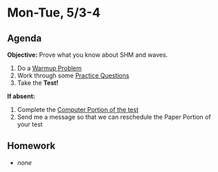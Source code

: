 Mon-Tue, 5/3-4
==================  
  
Agenda  
---------  
**Objective:** Prove what you know about SHM and waves.
  
1. Do a [Warmup Problem]()
2. Work through some [Practice Questions]()
3. Take the **Test!**
  
**If absent:** 

1. Complete the [Computer Portion of the test](https://avon.schoology.com/assignment/4918749646/)
2. Send me a message so that we can reschedule the Paper Portion of your test
  
Homework   
-------------  
- *none*
<!--stackedit_data:
eyJoaXN0b3J5IjpbLTExNzk5NDI3MDEsMjQ4Nzc4NTc3LDE0NT
I5MjM2MDQsLTc2OTMxMzk3NSwtMzY3ODMxNTQ5LDQ2MTAwNzI4
OCwtMjAyNjg4NTgzMywtNDgzMDA1MTA1LDQwMjc1OTcyMSwtOD
AzNjAzMTcxLDg5NjgwMDM5MiwxMTk3OTMwNzA1LDg5MDY2MTQy
OSwxMDIzMDUzMDU1LC0xNTA1MzU5NDQ4LC0xMzg4ODgwNzM2LC
0xNDg3MTI2MjM5LC0yMDY0MTQwNjY2LDEyNzQxNTIxODMsLTIw
NjM0NjY4MzRdfQ==
-->
